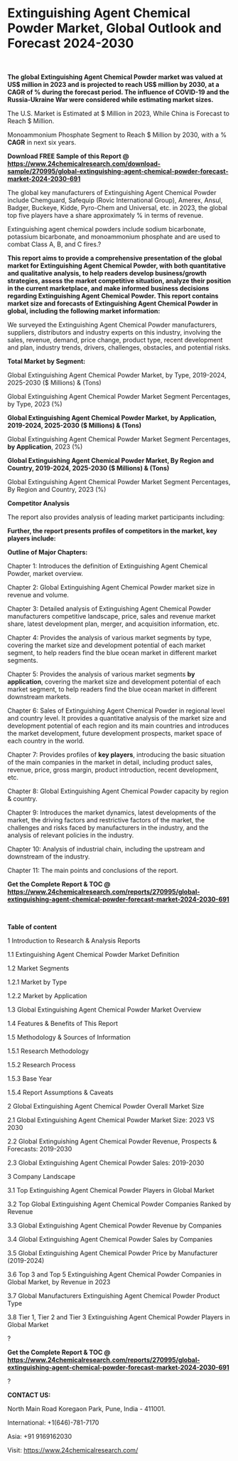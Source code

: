 <h1>Extinguishing Agent Chemical Powder Market, Global Outlook and Forecast 2024-2030</h1><br/><p><strong>The global Extinguishing Agent Chemical Powder market was valued at US$ million in 2023 and is projected to reach US$ million by 2030, at a <strong>CAGR</strong> of % during the forecast period. The influence of COVID-19 and the Russia-Ukraine War were considered while estimating market sizes.</strong></p>
 
 
 
 <p>The U.S. Market is Estimated at $ Million in 2023, While China is Forecast to Reach $ Million.</p>
 
 
 
 <p>Monoammonium Phosphate Segment to Reach $ Million by 2030, with a % <strong>CAGR</strong> in next six years.</p>
 
 
 
 <div><b>Download FREE Sample of this Report @ <a href="https://www.24chemicalresearch.com/download-sample/270995/global-extinguishing-agent-chemical-powder-forecast-market-2024-2030-691">https://www.24chemicalresearch.com/download-sample/270995/global-extinguishing-agent-chemical-powder-forecast-market-2024-2030-691</a></b></div>
 
 
 
 <p>The global key manufacturers of Extinguishing Agent Chemical Powder include Chemguard, Safequip (Rovic International Group), Amerex, Ansul, Badger, Buckeye, Kidde, Pyro-Chem and Universal, etc. in 2023, the global top five players have a share approximately % in terms of revenue.</p>
 
 
 
 <p>Extinguishing agent chemical powders include sodium bicarbonate, potassium bicarbonate, and monoammonium phosphate and are used to combat Class A, B, and C fires.? </p>
 
 
 
 <p><strong>This report aims to provide a comprehensive presentation of the global market for Extinguishing Agent Chemical Powder, with both quantitative and qualitative analysis, to help readers develop business/growth strategies, assess the market competitive situation, analyze their position in the current marketplace, and make informed business decisions regarding Extinguishing Agent Chemical Powder. This report contains market size and forecasts of Extinguishing Agent Chemical Powder in global, including the following market information:</strong></p>
 
 
 
 <p>We surveyed the Extinguishing Agent Chemical Powder manufacturers, suppliers, distributors and industry experts on this industry, involving the sales, revenue, demand, price change, product type, recent development and plan, industry trends, drivers, challenges, obstacles, and potential risks.</p>
 
 
 
 <p><strong>Total Market by Segment:</strong></p>
 
 
 
 <p>Global Extinguishing Agent Chemical Powder Market, by Type, 2019-2024, 2025-2030 ($ Millions) & (Tons)</p>
 
 
 
 <p>Global Extinguishing Agent Chemical Powder Market Segment Percentages, by Type, 2023 (%)</p>
 
 
 
 <p><strong>Global Extinguishing Agent Chemical Powder Market, <strong>by Application</strong>, 2019-2024, 2025-2030 ($ Millions) & (Tons)</strong></p>
 
 
 
 <p>Global Extinguishing Agent Chemical Powder Market Segment Percentages, <strong>by Application</strong>, 2023 (%)</p>
 
 
 
 <p><strong>Global Extinguishing Agent Chemical Powder Market, By Region and Country, 2019-2024, 2025-2030 ($ Millions) & (Tons)</strong></p>
 
 
 
 <p>Global Extinguishing Agent Chemical Powder Market Segment Percentages, By Region and Country, 2023 (%)</p>
 
 
 
 <p><strong>Competitor Analysis</strong></p>
 
 
 
 <p>The report also provides analysis of leading market participants including:</p>
 
 
 
 <p><strong>Further, the report presents profiles of competitors in the market, <strong>key players</strong> include:</strong></p>
 
 
 
 <p><strong>Outline of Major Chapters:</strong></p>
 
 
 
 <p>Chapter 1: Introduces the definition of Extinguishing Agent Chemical Powder, market overview.</p>
 
 
 
 <p>Chapter 2: Global Extinguishing Agent Chemical Powder market size in revenue and volume.</p>
 
 
 
 <p>Chapter 3: Detailed analysis of Extinguishing Agent Chemical Powder manufacturers competitive landscape, price, sales and revenue market share, latest development plan, merger, and acquisition information, etc.</p>
 
 
 
 <p>Chapter 4: Provides the analysis of various market segments by type, covering the market size and development potential of each market segment, to help readers find the blue ocean market in different market segments.</p>
 
 
 
 <p>Chapter 5: Provides the analysis of various market segments <strong>by application</strong>, covering the market size and development potential of each market segment, to help readers find the blue ocean market in different downstream markets.</p>
 
 
 
 <p>Chapter 6: Sales of Extinguishing Agent Chemical Powder in regional level and country level. It provides a quantitative analysis of the market size and development potential of each region and its main countries and introduces the market development, future development prospects, market space of each country in the world.</p>
 
 
 
 <p>Chapter 7: Provides profiles of <strong>key players</strong>, introducing the basic situation of the main companies in the market in detail, including product sales, revenue, price, gross margin, product introduction, recent development, etc.</p>
 
 
 
 <p>Chapter 8: Global Extinguishing Agent Chemical Powder capacity by region & country.</p>
 
 
 
 <p>Chapter 9: Introduces the market dynamics, latest developments of the market, the driving factors and restrictive factors of the market, the challenges and risks faced by manufacturers in the industry, and the analysis of relevant policies in the industry.</p>
 
 
 
 <p>Chapter 10: Analysis of industrial chain, including the upstream and downstream of the industry.</p>
 
 
 
 <p>Chapter 11: The main points and conclusions of the report.</p>
 
 
 
 <div><b>Get the Complete Report & TOC @ <a href="https://www.24chemicalresearch.com/reports/270995/global-extinguishing-agent-chemical-powder-forecast-market-2024-2030-691">https://www.24chemicalresearch.com/reports/270995/global-extinguishing-agent-chemical-powder-forecast-market-2024-2030-691</a></b></div>
 
 
 
 <p><br />
 
 <b>Table of content</b></p>
 
 
 
 <p>1 Introduction to Research & Analysis Reports<br />
 
 1.1 Extinguishing Agent Chemical Powder Market Definition<br />
 
 1.2 Market Segments<br />
 
 1.2.1 Market by Type<br />
 
 1.2.2 Market by Application<br />
 
 1.3 Global Extinguishing Agent Chemical Powder Market Overview<br />
 
 1.4 Features & Benefits of This Report<br />
 
 1.5 Methodology & Sources of Information<br />
 
 1.5.1 Research Methodology<br />
 
 1.5.2 Research Process<br />
 
 1.5.3 Base Year<br />
 
 1.5.4 Report Assumptions & Caveats<br />
 
 2 Global Extinguishing Agent Chemical Powder Overall Market Size<br />
 
 2.1 Global Extinguishing Agent Chemical Powder Market Size: 2023 VS 2030<br />
 
 2.2 Global Extinguishing Agent Chemical Powder Revenue, Prospects & Forecasts: 2019-2030<br />
 
 2.3 Global Extinguishing Agent Chemical Powder Sales: 2019-2030<br />
 
 3 Company Landscape<br />
 
 3.1 Top Extinguishing Agent Chemical Powder Players in Global Market<br />
 
 3.2 Top Global Extinguishing Agent Chemical Powder Companies Ranked by Revenue<br />
 
 3.3 Global Extinguishing Agent Chemical Powder Revenue by Companies<br />
 
 3.4 Global Extinguishing Agent Chemical Powder Sales by Companies<br />
 
 3.5 Global Extinguishing Agent Chemical Powder Price by Manufacturer (2019-2024)<br />
 
 3.6 Top 3 and Top 5 Extinguishing Agent Chemical Powder Companies in Global Market, by Revenue in 2023<br />
 
 3.7 Global Manufacturers Extinguishing Agent Chemical Powder Product Type<br />
 
 3.8 Tier 1, Tier 2 and Tier 3 Extinguishing Agent Chemical Powder Players in Global Market<br />
 
 ? </p>
 
 
 
 <div><b>Get the Complete Report & TOC @ <a href="https://www.24chemicalresearch.com/reports/270995/global-extinguishing-agent-chemical-powder-forecast-market-2024-2030-691">https://www.24chemicalresearch.com/reports/270995/global-extinguishing-agent-chemical-powder-forecast-market-2024-2030-691</a></b></div>
 
 
 
 <p>? </p>
 
 
 
 <p><b>CONTACT US:</b><br />
 
 North Main Road Koregaon Park, Pune, India - 411001.<br />
 
 International: +1(646)-781-7170<br />
 
 Asia: +91 9169162030<br />
 
 Visit: <a href="https://www.24chemicalresearch.com/">https://www.24chemicalresearch.com/</a></p>